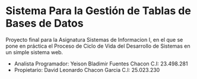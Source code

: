 # Sistema Para la Gestión de Tablas de Bases de Datos

Proyecto final para la Asignatura Sistemas de Informacion I, en el que se pone en práctica el Proceso de Ciclo de Vida del Desarrollo de Sistemas en un simple sistema web.

* Analista Programador: Yeison Bladimir Fuentes Chacon C.I: 23.498.281
* Propietario: David Leonardo Chacon Garcia C.I: 25.023.230